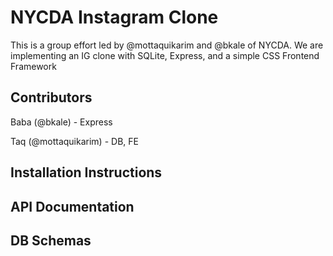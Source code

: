# NYCDA Instagram Clone

This is a group effort led by @mottaquikarim and @bkale of NYCDA. We are implementing an IG clone with SQLite, Express, and a simple CSS Frontend Framework

## Contributors

Baba (@bkale) - Express

Taq (@mottaquikarim) - DB, FE

## Installation Instructions


## API Documentation

## DB Schemas


